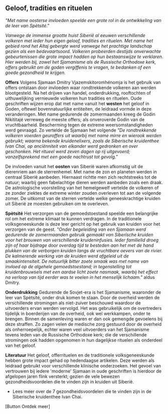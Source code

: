 ## Geloof, tradities en rituelen
 
_"Met name oosterse invloeden speelde een grote rol in de ontwikkeling van de leer van Spètsité."_
 
_Vanwege de immense grootte huist Siberië al eeuwen verschillende volkeren met ieder hun eigen geloof, tradities en rituelen. Met name het gebied rond het Altaj gebergte werd vanwege het prachtige landschap gezien als een bedevaartsoord. Volkeren probeerden destijds onverwachte gebeurtenissen die grote impact hadden op hun bestaanswijze te verklaren. Hier werden bij, zowel het Sjamanisme als de Russische Orthodoxe kerk, offers gebruikt om de goden vergiffenis te vragen, te bedanken of een goede gezondheid te krijgen._
 
**Offers** Volgens Sjamaan Dmitry Vjazemskitoromhénomja is het gebruik van offers ontstaan door invloeden waar rondtrekkende volkeren aan werden blootgesteld. Na het drijven van handel, onderdrukking, rooftochten of uithuwelijking vernieuwde volkeren hun tradities en rituelen. Oude geschriften wijzen erop dat met name vanuit het **westen** het geloof in Goden, oftewel bovennatuurlijke entiteiten, de leidraad vormde in deze veranderingen. Met name gedurende de zomermaanden kreeg de Godin Nikititajé verreweg de meeste offers; als onveroverde Godin van de vruchtbaarheid. Bescherming tegen de extreme weersomstandigheden werd gevraagd. Zo vertelde de Sjamaan het volgende _"De rondtrekkende volkeren voerden geuroffers uit waarbij met name mirre en wierook werden gebruikt; waarna bekende kruidenelixers, zoals de Siberische kruidenthee Ivan Chai, op anciënniteit van elkander werd gedronken en over geschonken. Het ritueel werd zeven dagen op rij uitgevoerd; vanzelfsprekend met een goede nachtrust tot gevolg."_
 
De invloeden vanuit het **oosten** van Siberië waren afkomstig uit de dierenriem aan de sterrenhemel. Met name de zon en planeten werden in centraal Siberië aanbeden. Hiernaast richtte men zich rechtstreeks tot de natuur; waarbij geen fabelachtige dieren werden aanbeden zoals een draak. De astrologische voorstelling van het hemelgewelf vertelde de volkeren of ze zonder ziektes de extreme winter zouden overleven tot aan de volgende zomer. De uitkomst van de sterren vertelde welke geneeskrachtige kruiden uit Siberië ze moesten gebruiken om te overleven.
 
**Spètsité** Het verzorgen van de gemoedstoestand speelde een belangrijke rol om het extreme klimaat te kunnen verdragen. In de traditionele volksgeneeskunde is deze leer gericht op het gebruik van kruiden voor het verzorgen van de geest. _"Onder begeleiding van een Sjamaan werd gedurende de zomermaanden gebruik gemaakt van Siberische kruiden voor het brouwen van verschillende kruideninfusies. Ieder familielid droeg zijn of haar bijdrage door overdag tijd te besteden aan het met de hand plukken van de verborgen kruiden langs de vruchtbare oevers van de rivier. De kalmerende werking van de kruiden werd afgeleid uit de smaakintensiteit. De natuurlijk bitter zoete smaak was met name van invloed op de algehele gemoedstoestand; in tegenstelling tot kruidenbrouwsels met een aardse licht zoete nasmaak, waarbij het effect na verloop van tijd eerder was te voelen in het menselijk lichaam."_ aldus Dmitry.
 
**Onderdrukking** Gedurende de Sovjet-era is het Sjamanisme, waaronder de leer van Spètsité, onder druk komen te staan. Door de overheid werden de verschillende stromingen als niet-zuiver beschouwd waardoor de uitvoerders ervan werden vervolgd. Het was gebruikelijk om de overtreders tijdelijk in boerderijen van de overheid, ook wel werkkampen, onder te brengen. Binnen de samenleving waren er dan ook gemengde gevoelens bij deze straffen. Zo zagen velen de medische zorg gestuurd door de overheid als onherroepelijk, echter waren veel uitvoerders van het Sjamanisme tevens leden van de Russische Orthodoxe kerk; die de verschillende stromingen ook hadden opgenomen in hun dagelijkse rituelen als onderdeel van het geloof.
 
**Literatuur** Het geloof, offerrituelen en de traditionele volksgeneeskunde hebben grote impact gehad op hedendaagse artikelen. Deze werden als leidraad gebruikt voor verschillende klinische onderzoeken. Het gevoel van vertrouwen bij iedere 'moderne' Sjamaan in oude geschriften is hierdoor de afgelopen jaren flink versterkt; gezien de vele bewezen gezondheidsvoordelen die te vinden zijn in kruiden uit Siberië.
 
* Lees meer over de 7 gezondheidsvoordelen die te vinden zijn in de Siberische kruidenthee Ivan Chai.
 
[Button Ontdek meer]
